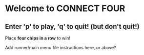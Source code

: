 # Welcome to CONNECT FOUR

## Enter 'p' to play, 'q' to quit! (but don't quit!)

Place **four chips in a row** to win!  

Add runner/main menu file instructions here, or above? 
